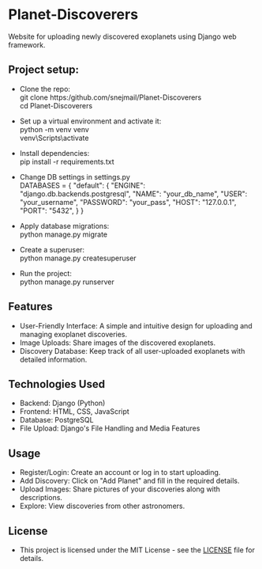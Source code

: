 # Planet-Discoverers
Website for uploading newly discovered exoplanets using Django web framework.

## Project setup:
- Clone the repo:  
  git clone https:/github.com/snejmail/Planet-Discoverers  
  cd Planet-Discoverers  

- Set up a virtual environment and activate it:  
  python -m venv venv  
  venv\Scripts\activate  

- Install dependencies:  
  pip install -r requirements.txt  

- Change DB settings in settings.py  
DATABASES = {
      "default": {
          "ENGINE": "django.db.backends.postgresql",
          "NAME": "your_db_name",
          "USER": "your_username",
          "PASSWORD": "your_pass",
          "HOST": "127.0.0.1",
          "PORT": "5432",
      }
  }  

- Apply database migrations:  
  python manage.py migrate  

- Create a superuser:  
  python manage.py createsuperuser  

- Run the project:  
  python manage.py runserver  

## Features
- User-Friendly Interface: A simple and intuitive design for uploading and managing exoplanet discoveries.
- Image Uploads: Share images of the discovered exoplanets.
- Discovery Database: Keep track of all user-uploaded exoplanets with detailed information.

## Technologies Used
- Backend: Django (Python)
- Frontend: HTML, CSS, JavaScript
- Database: PostgreSQL
- File Upload: Django's File Handling and Media Features

## Usage
- Register/Login: Create an account or log in to start uploading.
- Add Discovery: Click on "Add Planet" and fill in the required details.
- Upload Images: Share pictures of your discoveries along with descriptions.
- Explore: View discoveries from other astronomers.

## License
- This project is licensed under the MIT License - see the [LICENSE](LICENSE) file for details.

